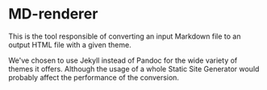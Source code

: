 # MD-renderer

This is the tool responsible of converting an input Markdown file to an output HTML file with a given theme.

We've chosen to use Jekyll instead of Pandoc for the wide variety of themes it offers. Although the usage of a whole
Static Site Generator would probably affect the performance of the conversion.
